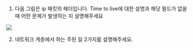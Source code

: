 1. 다음 그림은 ip 패킷의 헤더입니다. Time to live에 대한 설명과 해당 필드가 없을 때 어떤 문제가 발생하는 지 설명해주세요

<img src="https://user-images.githubusercontent.com/62232531/196219918-140ebcc7-2227-42f6-a797-bdcb2f053504.png">

2. 네트워크 계층에서 하는 주된 일 2가지를 설명해주세요.
